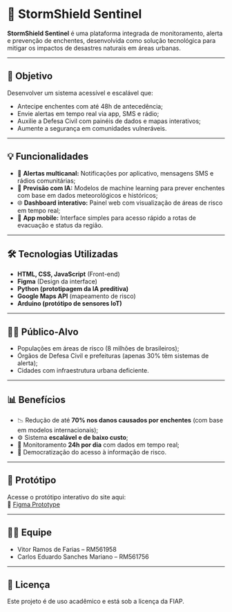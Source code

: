 # 🌊 StormShield Sentinel

**StormShield Sentinel** é uma plataforma integrada de monitoramento, alerta e prevenção de enchentes, desenvolvida como solução tecnológica para mitigar os impactos de desastres naturais em áreas urbanas.

---

## 📌 Objetivo

Desenvolver um sistema acessível e escalável que:
- Antecipe enchentes com até 48h de antecedência;
- Envie alertas em tempo real via app, SMS e rádio;
- Auxilie a Defesa Civil com painéis de dados e mapas interativos;
- Aumente a segurança em comunidades vulneráveis.

---

## 💡 Funcionalidades

- 📲 **Alertas multicanal:** Notificações por aplicativo, mensagens SMS e rádios comunitárias;
- 🧠 **Previsão com IA:** Modelos de machine learning para prever enchentes com base em dados meteorológicos e históricos;
- 🌐 **Dashboard interativo:** Painel web com visualização de áreas de risco em tempo real;
- 📱 **App mobile:** Interface simples para acesso rápido a rotas de evacuação e status da região.

---

## 🛠️ Tecnologias Utilizadas

- **HTML, CSS, JavaScript** (Front-end)
- **Figma** (Design da interface)
- **Python (prototipagem da IA preditiva)**
- **Google Maps API** (mapeamento de risco)
- **Arduino (protótipo de sensores IoT)**

---

## 🧍‍♂️ Público-Alvo

- Populações em áreas de risco (8 milhões de brasileiros);
- Órgãos de Defesa Civil e prefeituras (apenas 30% têm sistemas de alerta);
- Cidades com infraestrutura urbana deficiente.

---

## 📊 Benefícios

- 📉 Redução de até **70% nos danos causados por enchentes** (com base em modelos internacionais);
- ⚙️ Sistema **escalável e de baixo custo**;
- 📡 Monitoramento **24h por dia** com dados em tempo real;
- 🤝 Democratização do acesso à informação de risco.

---

## 🧪 Protótipo

Acesse o protótipo interativo do site aqui:  
🔗 [Figma Prototype](https://www.figma.com/proto/PxgEXno859DQg9ovFE675b/Untitled?node-id=0-1&t=41XhpClan9A2XbSJ-1)

---

## 👨‍💻 Equipe

- Vitor Ramos de Farias – RM561958
- Carlos Eduardo Sanches Mariano  – RM561756

---

## 📄 Licença

Este projeto é de uso acadêmico e está sob a licença da FIAP.

